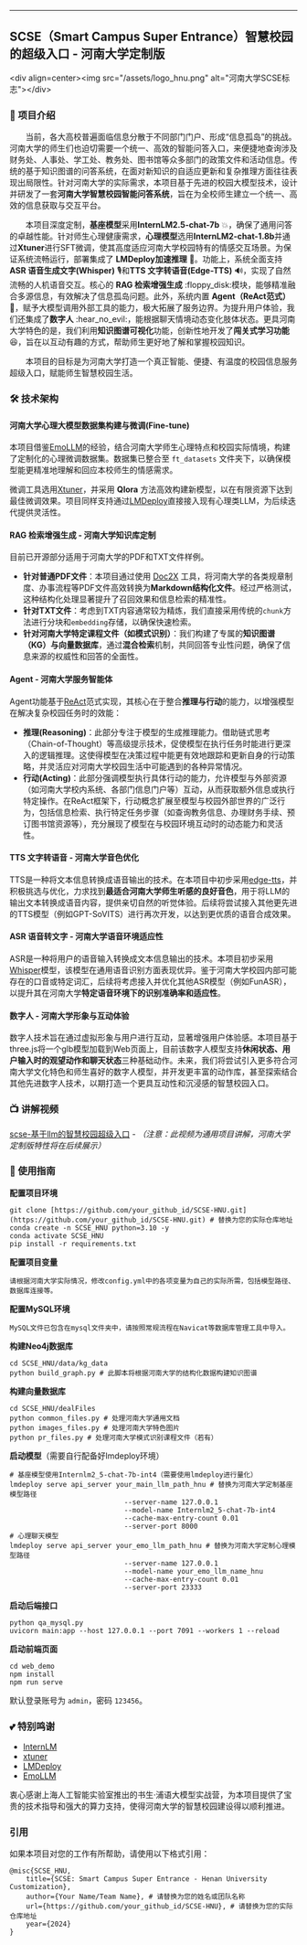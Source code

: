-----

## SCSE（Smart Campus Super Entrance）智慧校园的超级入口 - 河南大学定制版

\<div align=center\>\<img src="/assets/logo\_hnu.png" alt="河南大学SCSE标志"\>\</div\>

### 📖 项目介绍

　　当前，各大高校普遍面临信息分散于不同部门门户、形成“信息孤岛”的挑战。河南大学的师生们也迫切需要一个统一、高效的智能问答入口，来便捷地查询涉及财务处、人事处、学工处、教务处、图书馆等众多部门的政策文件和活动信息。传统的基于知识图谱的问答系统，在面对新知识的自适应更新和复杂推理方面往往表现出局限性。针对河南大学的实际需求，本项目基于先进的校园大模型技术，设计并研发了一套**河南大学智慧校园智能问答系统**，旨在为全校师生建立一个统一、高效的信息获取与交互平台。

　　本项目深度定制，**基座模型**采用**InternLM2.5-chat-7b** :boom:，确保了通用问答的卓越性能。针对师生心理健康需求，**心理模型**选用**InternLM2-chat-1.8b**并通过**Xtuner**进行SFT微调，使其高度适应河南大学校园特有的情感交互场景。为保证系统流畅运行，部署集成了 **LMDeploy加速推理** 🚀。功能上，系统全面支持 **ASR 语音生成文字(Whisper)** 🎙️和**TTS 文字转语音(Edge-TTS)** 🔊，实现了自然流畅的人机语音交互。核心的 **RAG 检索增强生成** :floppy\_disk:模块，能够精准融合多源信息，有效解决了信息孤岛问题。此外，系统内置 **Agent（ReAct范式）** :wrench:，赋予大模型调用外部工具的能力，极大拓展了服务边界。为提升用户体验，我们还集成了**数字人** :hear\_no\_evil:，能根据聊天情境动态变化肢体状态。更具河南大学特色的是，我们利用**知识图谱可视化**功能，创新性地开发了**闯关式学习功能** :satisfied:，旨在以互动有趣的方式，帮助师生更好地了解和掌握校园知识。

　　本项目的目标是为河南大学打造一个真正智能、便捷、有温度的校园信息服务超级入口，赋能师生智慧校园生活。

### 🛠 技术架构

#### 河南大学心理大模型数据集构建与微调(Fine-tune)

本项目借鉴[EmoLLM](https://github.com/SmartFlowAI/EmoLLM/blob/main/generate_data/tutorial.md)的经验，结合河南大学师生心理特点和校园实际情境，构建了定制化的心理微调数据集。数据集已整合至 `ft_datasets` 文件夹下，以确保模型能更精准地理解和回应本校师生的情感需求。

微调工具选用[Xtuner](https://github.com/InternLM/xtuner)，并采用 **Qlora** 方法高效构建新模型，以在有限资源下达到最佳微调效果。项目同样支持通过[LMDeploy](https://github.com/InternLM/LMDeploy)直接接入现有心理类LLM，为后续迭代提供灵活性。

#### RAG 检索增强生成 - 河南大学知识库定制

目前已开源部分适用于河南大学的PDF和TXT文件样例。

  * **针对普通PDF文件**：本项目通过使用 [Doc2X](https://doc2x.noedgeai.com/) 工具，将河南大学的各类规章制度、办事流程等PDF文件高效转换为**Markdown结构化文件**。经过严格测试，这种结构化处理显著提升了召回效果和信息检索的精准性。
  * **针对TXT文件**：考虑到TXT内容通常较为精炼，我们直接采用传统的`chunk`方法进行分块和`embedding`存储，以确保快速检索。
  * **针对河南大学特定课程文件（如模式识别）**：我们构建了专属的**知识图谱（KG）与向量数据库**，通过**混合检索**机制，共同回答专业性问题，确保了信息来源的权威性和回答的全面性。

#### Agent - 河南大学服务智能体

Agent功能基于[ReAct](https://arxiv.org/abs/2210.03629)范式实现，其核心在于整合**推理与行动**的能力，以增强模型在解决复杂校园任务时的效能：

  * **推理(Reasoning)**：此部分专注于模型的生成推理能力。借助链式思考（Chain-of-Thought）等高级提示技术，促使模型在执行任务时能进行更深入的逻辑推理。这使得模型在决策过程中能更有效地跟踪和更新自身的行动策略，并灵活应对河南大学校园生活中可能遇到的各种异常情况。
  * **行动(Acting)**：此部分强调模型执行具体行动的能力，允许模型与外部资源（如河南大学校内系统、各部门信息门户等）互动，从而获取额外信息或执行特定操作。在ReAct框架下，行动概念扩展至模型与校园外部世界的广泛行为，包括信息检索、执行特定任务步骤（如查询教务信息、办理财务手续、预订图书馆资源等），充分展现了模型在与校园环境互动时的动态能力和灵活性。

#### TTS 文字转语音 - 河南大学音色优化

TTS是一种将文本信息转换成语音输出的技术。在本项目中初步采用[edge-tts](https://kkgithub.com/rany2/edge-tts)，并积极挑选与优化，力求找到**最适合河南大学师生听感的良好音色**，用于将LLM的输出文本转换成语音内容，提供亲切自然的听觉体验。后续将尝试接入其他更先进的TTS模型（例如GPT-SoVITS）进行再次开发，以达到更优质的语音合成效果。

#### ASR 语音转文字 - 河南大学语音环境适应性

ASR是一种将用户的语音输入转换成文本信息输出的技术。本项目初步采用[Whisper](https://github.com/openai/whisper)模型，该模型在通用语音识别方面表现优异。鉴于河南大学校园内部可能存在的口音或特定词汇，后续将考虑接入并优化其他ASR模型（例如FunASR），以提升其在河南大学**特定语音环境下的识别准确率和适应性**。

#### 数字人 - 河南大学形象与互动体验

数字人技术旨在通过虚拟形象与用户进行互动，显著增强用户体验感。本项目基于three.js将一个glb模型加载到Web页面上，目前该数字人模型支持**休闲状态、用户输入时的观望动作和聊天状态**三种基础动作。未来，我们将尝试引入更多符合河南大学文化特色和师生喜好的数字人模型，并开发更丰富的动作库，甚至探索结合其他先进数字人技术，以期打造一个更具互动性和沉浸感的智慧校园入口。

### 📺️ 讲解视频

[scse-基于llm的智慧校园超级入口](https://www.bilibili.com/video/BV1vHYFeeEN6/) - *（注意：此视频为通用项目讲解，河南大学定制版特性将在后续展示）*

### 🎯 使用指南

**配置项目环境**

```
git clone [https://github.com/your_github_id/SCSE-HNU.git](https://github.com/your_github_id/SCSE-HNU.git) # 替换为您的实际仓库地址
conda create -n SCSE_HNU python=3.10 -y
conda activate SCSE_HNU
pip install -r requirements.txt
```

**配置项目变量**

```
请根据河南大学实际情况，修改config.yml中的各项变量为自己的实际所需，包括模型路径、数据库连接等。
```

**配置MySQL环境**

```
MySQL文件已包含在mysql文件夹中，请按照常规流程在Navicat等数据库管理工具中导入。
```

**构建Neo4j数据库**

```
cd SCSE_HNU/data/kg_data
python build_graph.py # 此脚本将根据河南大学的结构化数据构建知识图谱
```

**构建向量数据库**

```
cd SCSE_HNU/dealFiles
python common_files.py # 处理河南大学通用文档
python images_files.py # 处理河南大学特色图片
python pr_files.py # 处理河南大学模式识别课程文件（若有）
```

**启动模型**（需要自行配备好lmdeploy环境）

```
# 基座模型使用Internlm2_5-chat-7b-int4（需要使用lmdeploy进行量化）
lmdeploy serve api_server your_main_llm_path_hnu # 替换为河南大学定制基座模型路径
                            --server-name 127.0.0.1
                            --model-name Internlm2_5-chat-7b-int4
                            --cache-max-entry-count 0.01
                            --server-port 8000
# 心理聊天模型
lmdeploy serve api_server your_emo_llm_path_hnu # 替换为河南大学定制心理模型路径
                            --server-name 127.0.0.1
                            --model-name your_emo_llm_name_hnu
                            --cache-max-entry-count 0.01
                            --server-port 23333
```

**启动后端接口**

```
python qa_mysql.py
uvicorn main:app --host 127.0.0.1 --port 7091 --workers 1 --reload
```

**启动前端页面**

```
cd web_demo
npm install
npm run serve
```

默认登录账号为 `admin`，密码 `123456`。

### 💕 特别鸣谢

  - [InternLM](https://github.com/InternLM/InternLM)
  - [xtuner](https://github.com/InternLM/xtuner)
  - [LMDeploy](https://github.com/InternLM/LMDeploy)
  - [EmoLLM](https://github.com/SmartFlowAI/EmoLLM/blob/main/generate_data/tutorial.md)

衷心感谢上海人工智能实验室推出的书生·浦语大模型实战营，为本项目提供了宝贵的技术指导和强大的算力支持，使得河南大学的智慧校园建设得以顺利推进。

### 引用

如果本项目对您的工作有所帮助，请使用以下格式引用：

```
@misc{SCSE_HNU,
    title={SCSE: Smart Campus Super Entrance - Henan University Customization},
    author={Your Name/Team Name}, # 请替换为您的姓名或团队名称
    url={https://github.com/your_github_id/SCSE-HNU}, # 请替换为您的实际仓库地址
    year={2024}
}
```

